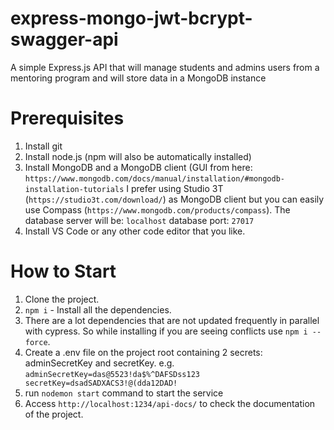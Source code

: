 # express-mongo-jwt-bcrypt-swagger-api
A simple Express.js API that will manage students and admins users from a mentoring program and will store data in a MongoDB instance

# Prerequisites
1. Install git
2. Install node.js (npm will also be automatically installed)
3. Install MongoDB and a MongoDB client (GUI from here:
  `https://www.mongodb.com/docs/manual/installation/#mongodb-installation-tutorials`
  I prefer using Studio 3T (`https://studio3t.com/download/`) as MongoDB client but you can easily use Compass (`https://www.mongodb.com/products/compass`).
  The database server will be: `localhost`
  database port: `27017`
4. Install VS Code or any other code editor that you like.

# How to Start
1. Clone the project.
2. `npm i` - Install all the dependencies.
3. There are a lot dependencies that are not updated frequently in parallel with cypress. So while installing if you are seeing conflicts use `npm i --force`.
4. Create a .env file on the project root containing 2 secrets: adminSecretKey and secretKey.
   e.g. `adminSecretKey=das@5523!da$%^DAFSDss123
         secretKey=dsadSADXACS3!@(dda12DAD!`
6. run `nodemon start` command to start the service
7. Access `http://localhost:1234/api-docs/` to check the documentation of the project.

